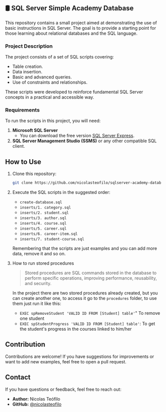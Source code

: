 ## 🛢 SQL Server Simple Academy Database

This repository contains a small project aimed at demonstrating the use of basic instructions in SQL Server. The goal is to provide a starting point for those learning about relational databases and the SQL language.

### Project Description

The project consists of a set of SQL scripts covering:

- Table creation.
- Data insertion.
- Basic and advanced queries.
- Use of constraints and relationships.

These scripts were developed to reinforce fundamental SQL Server concepts in a practical and accessible way.

### Requirements

To run the scripts in this project, you will need:

1. **Microsoft SQL Server**
   - You can download the free version [SQL Server Express](https://www.microsoft.com/en-us/sql-server/sql-server-downloads).
2. **SQL Server Management Studio (SSMS)** or any other compatible SQL client.

## How to Use

1. Clone this repository:
   ```bash
   git clone https://github.com/nicolasteofilo/sqlserver-academy-database.git
   ```

2. Execute the SQL scripts in the suggested order:
   - `create-database.sql`
   - `inserts/1. category.sql`
   - `inserts/2. student.sql`
   - `inserts/3. author.sql`
   - `inserts/4. course.sql`
   - `inserts/5. career.sql`
   - `inserts/6. career-item.sql`
   - `inserts/7. student-course.sql`

    Remembering that the scripts are just examples and you can add more data, remove it and so on.

3. How to run stored procedures
   > Stored procedures are SQL commands stored in the database to perform specific operations, improving performance, reusability, and security.

   In the project there are two stored procedures already created, but you can create another one, to access it go to the `procedures` folder, to use them just run it like this:
   
   - `EXEC spRemoveStudent 'VALID ID FROM [Student] table'`" To remove one student
   - `EXEC spStudentProgress 'VALID ID FROM [Student] table'`: To get the student's progress in the courses linked to him/her

## Contribution

Contributions are welcome! If you have suggestions for improvements or want to add new examples, feel free to open a pull request.

## Contact

If you have questions or feedback, feel free to reach out:

- **Author:** Nicolas Teófilo
- **GitHub:** [@nicolasteofilo](https://github.com/nicolasteofilo)
